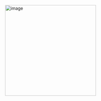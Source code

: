 <img width="296" alt="image" src="https://github.com/user-attachments/assets/d24fb7a8-4279-498f-ae6c-6f4e26f2f4b9">

